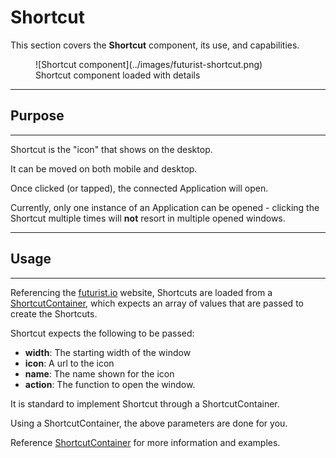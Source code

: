 # Shortcut
This section covers the **Shortcut** component, its use, and capabilities.

<figure markdown="span">
  ![Shortcut component](../images/futurist-shortcut.png)
  <figcaption>Shortcut component loaded with details</figcaption>
</figure>

***
## Purpose
***
Shortcut is the "icon" that shows on the desktop.

It can be moved on both mobile and desktop.

Once clicked (or tapped), the connected Application will open.

Currently, only one instance of an Application can be opened - clicking the Shortcut multiple times will **not** resort in multiple opened windows.

***
## Usage
***
Referencing the [futurist.io](https://futurist.io) website, Shortcuts are loaded from a [ShortcutContainer](shortcutcontainer.md), which expects an array of values that are passed to create the Shortcuts.

Shortcut expects the following to be passed:

* **width**: The starting width of the window
* **icon**: A url to the icon
* **name**: The name shown for the icon
* **action**: The function to open the window.

It is standard to implement Shortcut through a ShortcutContainer.

Using a ShortcutContainer, the above parameters are done for you.

Reference [ShortcutContainer](shortcutcontainer.md) for more information and examples.